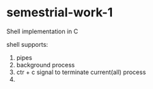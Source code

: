 # semestrial-work-1
Shell implementation in C

shell supports:
  1) pipes
  2) background process
  3) ctr + c signal to terminate current(all) process
  4) 
